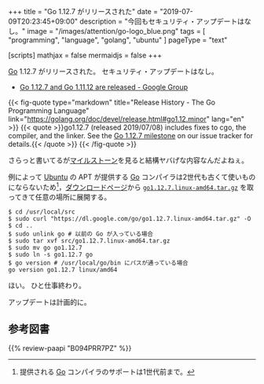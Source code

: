 +++
title = "Go 1.12.7 がリリースされた"
date =  "2019-07-09T20:23:45+09:00"
description = "今回もセキュリティ・アップデートはなし。"
image = "/images/attention/go-logo_blue.png"
tags  = [ "programming", "language", "golang", "ubuntu" ]
pageType = "text"

[scripts]
  mathjax = false
  mermaidjs = false
+++

[Go] 1.12.7 がリリースされた。
セキュリティ・アップデートはなし。

- [Go 1.12.7 and Go 1.11.12 are released - Google Group](https://groups.google.com/forum/#!topic/golang-announce/-JidGVRIVEc)

{{< fig-quote type="markdown" title="Release History - The Go Programming Language" link="https://golang.org/doc/devel/release.html#go1.12.minor" lang="en" >}}
{{< quote >}}go1.12.7 (released 2019/07/08) includes fixes to cgo, the compiler, and the linker. See the [Go 1.12.7 milestone](https://github.com/golang/go/issues?q=milestone%3AGo1.12.7) on our issue tracker for details.{{< /quote >}}
{{< /fig-quote >}}

さらっと書いてるが[マイルストーン](https://github.com/golang/go/issues?q=milestone%3AGo1.12.7)を見ると結構ヤバげな内容なんだよねぇ。


例によって [Ubuntu] の APT が提供する [Go] コンパイラは2世代も古くて使いものにならないため[^gosup1]，[ダウンロードページ](https://golang.org/dl/ "Downloads - The Go Programming Language")から [`go1.12.7.linux-amd64.tar.gz`](https://dl.google.com/go/go1.12.7.linux-amd64.tar.gz) を取ってきて任意の場所に展開する。

[^gosup1]: 提供される [Go] コンパイラのサポートは1世代前まで。

```text
$ cd /usr/local/src
$ sudo curl "https://dl.google.com/go/go1.12.7.linux-amd64.tar.gz" -O
$ cd ..
$ sudo unlink go # 以前の Go が入っている場合
$ sudo tar xvf src/go1.12.7.linux-amd64.tar.gz
$ sudo mv go go1.12.7
$ sudo ln -s go1.12.7 go
$ go version # /usr/local/go/bin にパスが通っている場合
go version go1.12.7 linux/amd64
```

ほい。
ひと仕事終わり。

アップデートは計画的に。

[Go]: https://golang.org/ "The Go Programming Language"
[Go 言語]: https://golang.org/ "The Go Programming Language"
[Ubuntu]: https://www.ubuntu.com/ "The leading operating system for PCs, IoT devices, servers and the cloud | Ubuntu"

## 参考図書

{{% review-paapi "B094PRR7PZ" %}} <!-- プログラミング言語Go -->
